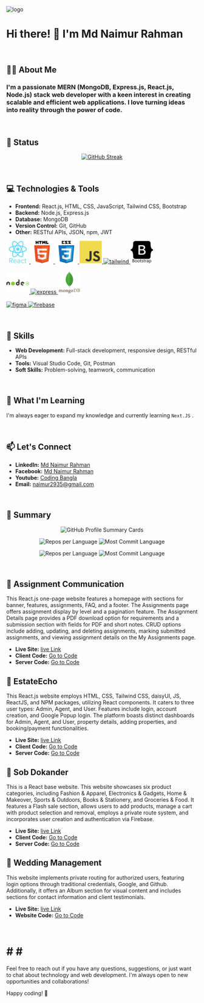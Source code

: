 ![logo](https://github.com/naimur8606/naimur8606/blob/main/Images/git%20cover.png?raw=true)

<h1>Hi there! 👋 I'm Md Naimur Rahman</h1>
<br>

## 🧑‍💻 About Me


<h3>
I'm a passionate MERN (MongoDB, Express.js, React.js, Node.js) stack web developer with a keen interest in creating scalable and efficient web applications. I love turning ideas into reality through the power of code.
</h3>
<br>

## 🚀 Status 

<p align='center'>
<a href="https://git.io/streak-stats"><img src="https://github-readme-streak-stats.herokuapp.com?user=naimur8606&theme=transparent" alt="GitHub Streak" /></a>
</p>

<br>

## 💻 Technologies & Tools 

- **Frontend:** React.js, HTML, CSS, JavaScript, Tailwind CSS, Bootstrap
- **Backend:** Node.js, Express.js
- **Database:** MongoDB
- **Version Control:** Git, GitHub
- **Other:** RESTful APIs, JSON, npm, JWT
<p align="left"> 
    <a href="https://reactjs.org/" target="_blank" rel="noreferrer"> 
        <img src="https://raw.githubusercontent.com/devicons/devicon/master/icons/react/react-original-wordmark.svg" alt="react" width="60" height="60"/> 
    </a>
    <a href="https://www.w3.org/html/" target="_blank" rel="noreferrer"> 
        <img src="https://raw.githubusercontent.com/devicons/devicon/master/icons/html5/html5-original-wordmark.svg" alt="html5" width="60" height="60"/> 
    </a>
    <a href="https://www.w3schools.com/css/" target="_blank" rel="noreferrer"> 
        <img src="https://raw.githubusercontent.com/devicons/devicon/master/icons/css3/css3-original-wordmark.svg" alt="css3" width="60" height="60"/> 
    </a>
    <a href="https://developer.mozilla.org/en-US/docs/Web/JavaScript" target="_blank" rel="noreferrer"> 
        <img src="https://raw.githubusercontent.com/devicons/devicon/master/icons/javascript/javascript-original.svg" alt="javascript" width="60" height="60"/> 
    </a> 
    <a href="https://tailwindcss.com/" target="_blank" rel="noreferrer"> 
        <img src="https://www.vectorlogo.zone/logos/tailwindcss/tailwindcss-icon.svg" alt="tailwind" width="60" height="60"/> 
    </a>
    <a href="https://getbootstrap.com" target="_blank" rel="noreferrer"> 
        <img src="https://raw.githubusercontent.com/devicons/devicon/master/icons/bootstrap/bootstrap-plain-wordmark.svg" alt="bootstrap" width="60" height="60"/> 
    </a> <br> <br>
    <a href="https://nodejs.org" target="_blank" rel="noreferrer"> 
        <img src="https://raw.githubusercontent.com/devicons/devicon/master/icons/nodejs/nodejs-original-wordmark.svg" alt="nodejs" width="60" height="60"/> 
    </a>
    <a href="https://expressjs.com" target="_blank" rel="noreferrer"> 
        <img src="https://github.com/naimur8606/naimur8606/blob/main/Images/expressjs_logo.png?raw=true" alt="express" width="70" height="60"/> 
    </a>  
    <a href="https://www.mongodb.com/" target="_blank" rel="noreferrer"> 
        <img src="https://raw.githubusercontent.com/devicons/devicon/master/icons/mongodb/mongodb-original-wordmark.svg" alt="mongodb" width="60" height="60"/> 
    </a> <br> <br>
    <a href="https://www.figma.com/" target="_blank" rel="noreferrer"> 
        <img src="https://www.vectorlogo.zone/logos/figma/figma-icon.svg" alt="figma" width="60" height="60"/> 
    </a> 
    <a href="https://firebase.google.com/" target="_blank" rel="noreferrer"> 
        <img src="https://www.vectorlogo.zone/logos/firebase/firebase-icon.svg" alt="firebase" width="60" height="60"/> 
    </a>   
</p>

<!-- ## 🚀 What I'm Currently Working On

I'm currently working on [project name], where I'm [brief description of your current project]. I'm excited about [mention any challenges or interesting aspects of your project]. -->
<br>

## 🔧 Skills

- **Web Development:** Full-stack development, responsive design, RESTful APIs
- **Tools:** Visual Studio Code, Git, Postman
- **Soft Skills:** Problem-solving, teamwork, communication

<br>

## 🌱 What I'm Learning

I'm always eager to expand my knowledge and currently learning `Next.JS` .

<br>

## 📫 Let's Connect

- **LinkedIn:** [Md Naimur Rahman](https://www.linkedin.com/in/naimur2935/)
- **Facebook:** [Md Naimur Rahman](https://www.facebook.com/mdnaimurrahman8606/)
- **Youtube:** [Coding Bangla](http://www.youtube.com/@codingbangla1)
- **Email:** naimur2935@gmail.com

<br>

## 🚀 Summary 


<p align="center">
  <img src="http://github-profile-summary-cards.vercel.app/api/cards/profile-details?username=naimur8606&theme=transparent" alt="GitHub Profile Summary Cards">
</p>

<p align="center">
  <img src="http://github-profile-summary-cards.vercel.app/api/cards/repos-per-language?username=naimur8606&theme=transparent" alt="Repos per Language">
  <img src="http://github-profile-summary-cards.vercel.app/api/cards/most-commit-language?username=naimur8606&theme=transparent" alt="Most Commit Language">
</p>

<p align="center">
  <img src="http://github-profile-summary-cards.vercel.app/api/cards/productive-time?username=naimur8606&theme=transparent&utcOffset=8" alt="Repos per Language">
  <img src="http://github-profile-summary-cards.vercel.app/api/cards/stats?username=naimur8606&theme=transparent" alt="Most Commit Language">
</p>

<br>

## 🚀 Assignment Communication

This React.js one-page website features a homepage with sections for banner, features, assignments, FAQ, and a footer. The Assignments page offers assignment display by level and a pagination feature. The Assignment Details page provides a PDF download option for requirements and a submission section with fields for PDF and short notes. CRUD options include adding, updating, and deleting assignments, marking submitted assignments, and viewing assignment details on the My Assignments page.

- **Live Site:** [live Link](https://assignmentcommunication.web.app/)
- **Client Code:** [Go to Code](https://github.com/naimur8606/Assignment-Publications-client-site)
- **Server Code:** [Go to Code](https://github.com/naimur8606/Assignment-Publications-server-site)


## 🚀 EstateEcho

This React.js website employs HTML, CSS, Tailwind CSS, daisyUI, JS, ReactJS, and NPM packages, utilizing React components. It caters to three user types: Admin, Agent, and User. Features include login, account creation, and Google Popup login. The platform boasts distinct dashboards for Admin, Agent, and User, property details, adding properties, and booking/payment functionalities.

- **Live Site:** [live Link](https://estate-echo.web.app/)
- **Client Code:** [Go to Code](https://github.com/naimur8606/EstateEcho-Realestate-client-site)
- **Server Code:** [Go to Code](https://github.com/naimur8606/EstateEcho-Realestate-server-site)

## 🚀 Sob Dokander

This is a React base website. This website showcases six product categories, including Fashion & Apparel, Electronics & Gadgets, Home & Makeover, Sports & Outdoors, Books & Stationery, and Groceries & Food. It features a Flash sale section, allows users to add products, manage a cart with product selection and removal, employs a private route system, and incorporates user creation and authentication via Firebase.

- **Live Site:** [live Link](https://sobdokander.web.app/)
- **Client Code:** [Go to Code](https://github.com/naimur8606/E-Commerce-web1-client)
- **Server Code:** [Go to Code](https://github.com/naimur8606/E-Commerce-web1-server)

## 🚀 Wedding Management

This website implements private routing for authorized users, featuring login options through traditional credentials, Google, and Github. Additionally, it offers an Album section for visual content and includes sections for contact information and client testimonials.

- **Live Site:** [live Link](https://wedding-management-cb140.web.app/)
- **Website Code:** [Go to Code](https://github.com/naimur8606/Event-Management)

<br>

# # # #

Feel free to reach out if you have any questions, suggestions, or just want to chat about technology and web development. I'm always open to new opportunities and collaborations!

Happy coding! 🚀
